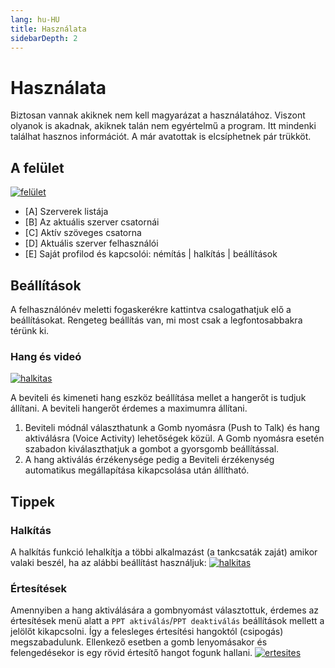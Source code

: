 ```yaml
---
lang: hu-HU
title: Használata
sidebarDepth: 2
---
```


# Használata

Biztosan vannak akiknek nem kell magyarázat a használatához. Viszont olyanok is akadnak, akiknek talán nem egyértelmű a program. Itt mindenki találhat hasznos információt. A már avatottak is elcsíphetnek pár trükköt.

## A felület

[![felület](/images/discord/interface.png)](/images/discord/interface.png)

* [A] Szerverek listája
* [B] Az aktuális szerver csatornái
* [C] Aktív szöveges csatorna
* [D] Aktuális szerver felhasználói
* [E] Saját profilod és kapcsolói: némítás | halkítás | beállítások

## Beállítások
A felhasználónév meletti fogaskerékre kattintva csalogathatjuk elő a beállításokat. Rengeteg beállítás van, mi most csak a legfontosabbakra térünk ki.

### Hang és videó
[![halkitas](/images/discord/audio1.png)](/images/discord/audio1.png)

A beviteli és kimeneti hang eszköz beállítása mellet a hangerőt is tudjuk állítani. A beviteli hangerőt érdemes a maximumra állítani.
1. Beviteli módnál választhatunk a Gomb nyomásra (Push to Talk) és hang aktiválásra (Voice Activity) lehetőségek közül. A Gomb nyomásra esetén szabadon kiválaszthatjuk a gombot a gyorsgomb beállítással.
2. A hang aktiválás érzékenysége pedig a Beviteli érzékenység automatikus megállapítása kikapcsolása után állítható.


## Tippek

### Halkítás

A halkítás funkció lehalkítja a többi alkalmazást (a tankcsaták zaját) amikor valaki beszél, ha az alábbi beállítást használjuk:
[![halkitas](/images/discord/audio2.png)](/images/discord/audio2.png)

### Értesítések

Amennyiben a hang aktiválására a gombnyomást választottuk, érdemes az értesítések menü alatt a <code>PPT&nbsp;aktiválás</code>/<code>PPT&nbsp;deaktiválás</code> beállítások mellett a jelölőt kikapcsolni. Így a felesleges értesítési hangoktól (csipogás) megszabadulunk. Ellenkező esetben a gomb lenyomásakor és felengedésekor is egy rövid értesítő hangot fogunk hallani.
[![ertesites](/images/discord/notify.png)](/images/discord/notify.png)